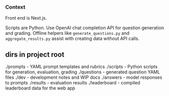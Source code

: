 ### Context

Front end is Next.js.

Scripts are Python. Use OpenAI chat completion API for question generation and grading. Offline helpers like `generate_questions.py` and `aggregate_results.py` assist with creating data without API calls.

## dirs in project root

./prompts - YAML prompt templates and rubrics
./scripts - Python scripts for generation, evaluation, grading
./questions - generated question YAML files
./dev - development notes and WIP docs
./answers - model responses to prompts
./results - evaluation results
./leaderboard - compiled leaderboard data for the web app
